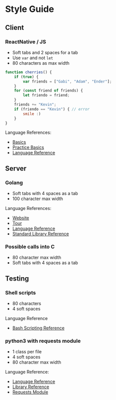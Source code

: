# Style Guide

## Client
### ReactNative / JS
- Soft tabs and 2 spaces for a tab
- Use `var` and not `let`
- 80 characters as max width

```JavaScript
function cherries() {
    if (true) {
        var friends = ["Gabi", "Adam", "Ender"];
    }
    for (const friend of friends) {
        let friendo = friend;
    }
    friends += "Kevin";
    if (friendo == "Kevin") { // error
        smile :)
    }
}
```

Language References:
- [Basics](https://observablehq.com/@nyuvis/javascript-basics?collection=@nyuvis/guides-and-examples)
- [Practice Basics](https://observablehq.com/@nyuvis/javascript-basics-practice?collection=@nyuvis/practice-exercises)
- [Language Reference](https://developer.mozilla.org/en-US/docs/Web/JavaScript/Reference)

## Server
### Golang
- Soft tabs with 4 spaces as a tab
- 100 character max width

Language References:
- [Website](https://golang.org)
- [Tour](https://tour.golang.org/)
- [Language Reference](https://golang.org/ref/spec)
- [Standard Library Reference](https://pkg.go.dev/std)

### Possible calls into C
- 80 character max width
- Soft tabs with 4 spaces as a tab

## Testing
### Shell scripts
- 80 characters
- 4 soft spaces

Language Reference
- [Bash Scripting Reference](https://medium.com/sysf/bash-scripting-everything-you-need-to-know-about-bash-shell-programming-cd08595f2fba)

### python3 with requests module
- 1 class per file
- 4 soft spaces
- 80 character max width

Language Reference:
- [Language Reference](https://docs.python.org/3/reference/index.html)
- [Library Reference](https://docs.python.org/3/library/index.html)
- [Requests Module](https://docs.python-requests.org/en/master/index.html)
